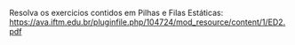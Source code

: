 Resolva os exercicios contidos em Pilhas e Filas Estáticas: https://ava.iftm.edu.br/pluginfile.php/104724/mod_resource/content/1/ED2.pdf
